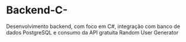# Backend-C-
Desenvolvimento backend, com foco em C#, integração com banco de dados PostgreSQL e consumo da API gratuita Random User Generator
